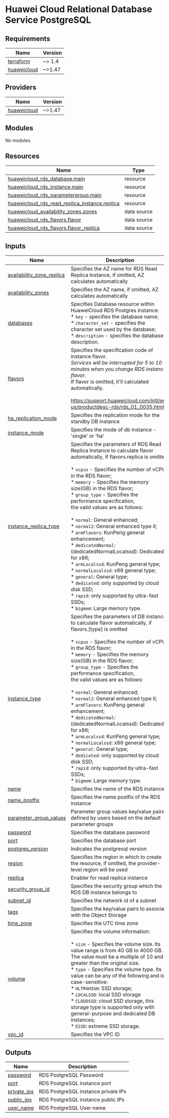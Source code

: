 # Huawei Cloud Relational Database Service PostgreSQL

<!-- BEGIN_TF_DOCS -->
## Requirements

| Name | Version |
|------|---------|
| <a name="requirement_terraform"></a> [terraform](#requirement\_terraform) | ~> 1.4 |
| <a name="requirement_huaweicloud"></a> [huaweicloud](#requirement\_huaweicloud) | ~>1.47 |

## Providers

| Name | Version |
|------|---------|
| <a name="provider_huaweicloud"></a> [huaweicloud](#provider\_huaweicloud) | ~>1.47 |

## Modules

No modules.

## Resources

| Name | Type |
|------|------|
| [huaweicloud_rds_database.main](https://registry.terraform.io/providers/huaweicloud/huaweicloud/latest/docs/resources/rds_database) | resource |
| [huaweicloud_rds_instance.main](https://registry.terraform.io/providers/huaweicloud/huaweicloud/latest/docs/resources/rds_instance) | resource |
| [huaweicloud_rds_parametergroup.main](https://registry.terraform.io/providers/huaweicloud/huaweicloud/latest/docs/resources/rds_parametergroup) | resource |
| [huaweicloud_rds_read_replica_instance.replica](https://registry.terraform.io/providers/huaweicloud/huaweicloud/latest/docs/resources/rds_read_replica_instance) | resource |
| [huaweicloud_availability_zones.zones](https://registry.terraform.io/providers/huaweicloud/huaweicloud/latest/docs/data-sources/availability_zones) | data source |
| [huaweicloud_rds_flavors.flavor](https://registry.terraform.io/providers/huaweicloud/huaweicloud/latest/docs/data-sources/rds_flavors) | data source |
| [huaweicloud_rds_flavors.flavor_replica](https://registry.terraform.io/providers/huaweicloud/huaweicloud/latest/docs/data-sources/rds_flavors) | data source |

## Inputs

| Name | Description | Type | Default | Required |
|------|-------------|------|---------|:--------:|
| <a name="input_availability_zone_replica"></a> [availability\_zone\_replica](#input\_availability\_zone\_replica) | Specifies the AZ name for RDS Read Replica Instance, if omitted, AZ calculates automatically | `list(string)` | `[]` | no |
| <a name="input_availability_zones"></a> [availability\_zones](#input\_availability\_zones) | Specifies the AZ name, if omitted, AZ calculates automatically | `list(string)` | `[]` | no |
| <a name="input_databases"></a> [databases](#input\_databases) | Specifies Database resource within HuaweiCloud RDS Postgres instance:<br>  * `key` - specifies the database name;<br>  * `character_set` - specifies the character set used by the database;<br>  * `description` - specifies the database description. | <pre>map(object({<br>    character_set = optional(string, "UTF8")<br>    description   = optional(string, null)<br>  }))</pre> | `{}` | no |
| <a name="input_flavors"></a> [flavors](#input\_flavors) | Specifies the specification code of instance flavor.<br>  *Services will be interrupted for 5 to 10 minutes when you change RDS instance flavor.*<br>  If flavor is omitted, it'll calculated automatically.<br><br>  https://support.huaweicloud.com/intl/en-us/productdesc-rds/rds_01_0035.html | <pre>object({<br>    ha      = optional(string, null)<br>    single  = optional(string, null)<br>    replica = optional(string, null)<br>  })</pre> | <pre>{<br>  "ha": "rds.pg.n1.large.2.ha",<br>  "replica": "rds.pg.n1.large.2.rr",<br>  "single": "rds.pg.n1.large.2"<br>}</pre> | no |
| <a name="input_ha_replication_mode"></a> [ha\_replication\_mode](#input\_ha\_replication\_mode) | Specifies the replication mode for the standby DB instance | `string` | `"async"` | no |
| <a name="input_instance_mode"></a> [instance\_mode](#input\_instance\_mode) | Specifies the mode of db instance - 'single' or 'ha' | `string` | `"single"` | no |
| <a name="input_instance_replica_type"></a> [instance\_replica\_type](#input\_instance\_replica\_type) | Specifies the parameters of RDS Read Replica Instance to calculate flavor automatically, if flavors.replica is omitted<br><br>  * `vcpus` - Specifies the number of vCPUs in the RDS flavor;<br>  * `memory` - Specifies the memory size(GB) in the RDS flavor;<br>  * `group_type` - Specifies the performance specification,<br>    the valid values are as follows:<br><br>    * `normal`: General enhanced;<br>    * `normal2`: General enhanced type II;<br>    * `armFlavors`: KunPeng general enhancement;<br>    * `dedicatedNormal`: (dedicatedNormalLocalssd): Dedicated for x86;<br>    * `armLocalssd`: KunPeng general type;<br>    * `normalLocalssd`: x86 general type;<br>    * `general`: General type;<br>    * `dedicated`: only supported by cloud disk SSD;<br>    * `rapid`: only supported by ultra-fast SSDs;<br>    * `bigmem`: Large memory type. | <pre>object({<br>    vcpus      = optional(number, null)<br>    memory     = optional(number, null)<br>    group_type = optional(string, "general")<br>  })</pre> | <pre>{<br>  "group_type": "general",<br>  "memory": 4,<br>  "vcpus": 2<br>}</pre> | no |
| <a name="input_instance_type"></a> [instance\_type](#input\_instance\_type) | Specifies the parameters of DB instance to calculate flavor automatically, if flavors.[type] is omitted<br><br>  * `vcpus` - Specifies the number of vCPUs in the RDS flavor;<br>  * `memory` - Specifies the memory size(GB) in the RDS flavor;<br>  * `group_type` - Specifies the performance specification,<br>    the valid values are as follows:<br><br>    * `normal`: General enhanced;<br>    * `normal2`: General enhanced type II;<br>    * `armFlavors`: KunPeng general enhancement;<br>    * `dedicatedNormal`: (dedicatedNormalLocalssd): Dedicated for x86;<br>    * `armLocalssd`: KunPeng general type;<br>    * `normalLocalssd`: x86 general type;<br>    * `general`: General type;<br>    * `dedicated`: only supported by cloud disk SSD;<br>    * `rapid`: only supported by ultra-fast SSDs;<br>    * `bigmem`: Large memory type. | <pre>object({<br>    vcpus      = optional(number, null)<br>    memory     = optional(number, null)<br>    group_type = optional(string, "general")<br>  })</pre> | <pre>{<br>  "group_type": "general",<br>  "memory": 4,<br>  "vcpus": 2<br>}</pre> | no |
| <a name="input_name"></a> [name](#input\_name) | Specifies the name of the RDS instance | `string` | n/a | yes |
| <a name="input_name_postfix"></a> [name\_postfix](#input\_name\_postfix) | Specifies the name postfix of the RDS instance | `string` | `null` | no |
| <a name="input_parameter_group_values"></a> [parameter\_group\_values](#input\_parameter\_group\_values) | Parameter group values key/value pairs defined by users based on the default parameter groups | `map(string)` | `{}` | no |
| <a name="input_password"></a> [password](#input\_password) | Specifies the database password | `string` | `"VerY_5tr0nG-Pa55w0R^d"` | no |
| <a name="input_port"></a> [port](#input\_port) | Specifies the database port | `number` | `5432` | no |
| <a name="input_postgres_version"></a> [postgres\_version](#input\_postgres\_version) | Indicates the postgresql version | `string` | `"14"` | no |
| <a name="input_region"></a> [region](#input\_region) | Specifies the region in which to create the resource, if omitted, the provider-level region will be used | `string` | `null` | no |
| <a name="input_replica"></a> [replica](#input\_replica) | Enabler for read replica instance | `bool` | `false` | no |
| <a name="input_security_group_id"></a> [security\_group\_id](#input\_security\_group\_id) | Specifies the security group which the RDS DB instance belongs to | `string` | n/a | yes |
| <a name="input_subnet_id"></a> [subnet\_id](#input\_subnet\_id) | Specifies the network id of a subnet | `string` | n/a | yes |
| <a name="input_tags"></a> [tags](#input\_tags) | Specifies the key/value pairs to associate with the Object Storage | `map(string)` | `{}` | no |
| <a name="input_time_zone"></a> [time\_zone](#input\_time\_zone) | Specifies the UTC time zone | `string` | `null` | no |
| <a name="input_volume"></a> [volume](#input\_volume) | Specifies the volume information:<br><br>  * `size` - Specifies the volume size. Its value range is from 40 GB to 4000 GB.<br>    The value must be a multiple of 10 and greater than the original size.<br>  * `type` - Specifies the volume type. Its value can be any of the following and is case-sensitive:<br>    * `ULTRAHIGH`: SSD storage;<br>    * `LOCALSSD`: local SSD storage<br>    * `CLOUDSSD`: cloud SSD storage, this storage type is supported only with general-purpose and dedicated DB instances;<br>    * `ESSD`: extreme SSD storage. | <pre>object({<br>    size               = optional(number, 50)<br>    type               = optional(string, "CLOUDSSD")<br>    disk_encryption_id = optional(string, null)<br>  })</pre> | `{}` | no |
| <a name="input_vpc_id"></a> [vpc\_id](#input\_vpc\_id) | Specifies the VPC ID | `string` | n/a | yes |

## Outputs

| Name | Description |
|------|-------------|
| <a name="output_password"></a> [password](#output\_password) | RDS PostgreSQL Password |
| <a name="output_port"></a> [port](#output\_port) | RDS PostgreSQL instance port |
| <a name="output_private_ips"></a> [private\_ips](#output\_private\_ips) | RDS PostgreSQL instance private IPs |
| <a name="output_public_ips"></a> [public\_ips](#output\_public\_ips) | RDS PostgreSQL instance public IPs |
| <a name="output_user_name"></a> [user\_name](#output\_user\_name) | RDS PostgreSQL User name |
<!-- END_TF_DOCS -->